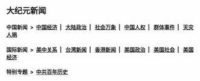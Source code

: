 ## 大纪元新闻

#### 中国新闻 &nbsp;>&nbsp; [中国经济](indexes/ncid283/README.md?12281245) &nbsp;| &nbsp; [大陆政治](indexes/ncid277/README.md?12281245) &nbsp;| &nbsp; [社会万象](indexes/ncid282/README.md?12281245) &nbsp;| &nbsp; [中国人权](indexes/ncid278/README.md?12281245) &nbsp;| &nbsp; [群体事件](indexes/ncid279/README.md?12281245) &nbsp;| &nbsp; [天灾人祸](indexes/ncid280/README.md?12281245)

#### 国际新闻 &nbsp;>&nbsp; [美中关系](indexes/nf1412576/README.md?12281245) &nbsp;| &nbsp; [台湾新闻](indexes/ncid1349361/README.md?12281245) &nbsp;| &nbsp; [香港新闻](indexes/ncid1349362/README.md?12281245) &nbsp;| &nbsp; [美国政治](indexes/ncid1078159/README.md?12281245) &nbsp;| &nbsp; [美国社会](indexes/ncid1078160/README.md?12281245) &nbsp;| &nbsp; [美国经济](indexes/ncid1078158/README.md?12281245)

#### 特别专题 &nbsp;>&nbsp; [中共百年历史](https://github.com/epoch-news/epoch-special/blob/master/README.md?12281245)  

